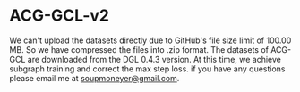 # ACG-GCL-v2
We can't upload the datasets directly due to GitHub's file size limit of 100.00 MB. So we have compressed the files into .zip format. The datasets of ACG-GCL are downloaded from the DGL 0.4.3 version. At this time, we achieve subgraph training and correct the max step loss. if you have any questions please email me at soupmoneyer@gmail.com.
